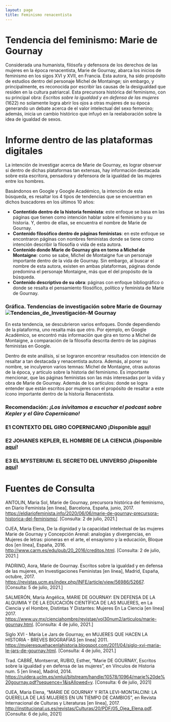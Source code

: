 ```yaml
---
layout: page
title: Feminismo renacentista
---
```


# Tendencia del feminismo: Marie de Gournay
Considerada una humanista, filósofa y defensora de los derechos de las mujeres en la época renacentista, Marie de Gournay, abarca los inicios de feminismo en los sigos XVI y XVII, en Francia. Esta autora, ha sido propósito de estudios dentro del personaje Michel de Montainge; sin embargo, y principalmente, es reconocida por escribir las causas de la desigualdad que residen en la cultura patriarcal.
Esta precursora histórica del feminismo, con su principal obra: *Escritos sobre la igualdad y en defensa de las mujeres* (1622) no solamente logra abrir los ojos a otras mujeres de su época generando un debate acerca de el valor intelectual del sexo femenino; además, inicia un cambio histórico que infuyó en la reelaboración sobre la idea de igualdad de sexos.

# Informe dentro de las plataformas digitales
La intención de investigar acerca de Marie de Gournay, es lograr observar si dentro de dichas plataformas tan extensas, hay información destacada sobre esta escritora, pensadora y defensora de la igualdad de las mujeres entre los hombres. 

Basándonos en Google y Google Académico, la intención de esta búsqueda, es resaltar los 4 tipos de tendencias que se encuentran en dichos buscadores en los últimos 10 años:

* **Contentido dentro de la historia feminista**: este enfoque se basa en las páginas que tienen como intención hablar sobre el feminismo y su historia. Y, dentro de ellas, se encuentra el nombre de Marie de Gournay.
* **Contenido filosófico dentro de páginas feministas**: en este enfoque se encontraron páginas con nombres feministas donde se tiene como intención describir la filosofía o vida de esta autora.
* **Contenido  donde Marie de Gournay gira en torno a Michel de Montaigne**: como se sabe, Michel de Montaigne fue un personaje importante dentro de la vida de Gournay. Sin embargo, al buscar el nombre de esta autora, existen en ambas plataformas, páginas donde predomina el personaje Montaigne, más que el del propósito de la búsqueda. 
* **Contenido descriptivo de su obra**: páginas con enfoque bibliográfico o donde se resalta el pensamiento filosófico, político y feminista de Marie de Gournay.

### Gráfica. Tendencias de investigación sobre Marie de Gournay![Tendencias_de_Investigación-M Gournay](https://user-images.githubusercontent.com/86990373/124838155-e2782d00-df4b-11eb-95b0-861cc4261a12.png)

En esta tendencia, se descubrieron varios enfoques. Donde dependiendo de la plataforma, uno resalta más que otro. Por ejemplo, en Google Académico, se encontró más información que gira en torno a Michel de Montaigne, a comparación de la filosofía descrita dentro de las páginas feministas en Google. 

Dentro de este análisis, sí se lograron encontrar resultados con intención de resaltar a tan destacada y renacentista autora. Además, al poner su nombre, se inculyeron varios temnas: Michel de Montaigne, otras autoras de la época, y artículo sobre la historia del feminismo. Es importante mencionar, que las páginas feministas son las más interesadas por la vida y obra de Marie de Gournay. Además de los artículos: donde se logra entender que están escritos por mujeres con el propósito de resaltar a este ícono importante dentro de la historia Renacentista.

### Recomendación: *¡Los inivitamos a escuchar el podcast sobre Kepler y el Giro Copernicano!* 

### **E1 CONTEXTO DEL GIRO COPERNICANO** ¡Disponible [aquí](https://drive.google.com/drive/folders/1utIvYdQn2RpN9X9NJngWeFE605Y0k2y5)!

### **E2 JOHANES KEPLER, EL HOMBRE DE LA CIENCIA** ¡Disponible [aquí](https://drive.google.com/drive/folders/1utIvYdQn2RpN9X9NJngWeFE605Y0k2y5)!

### **E3 EL MYSTERIUM: EL SECRETO DEL UNIVERSO** ¡Disponible [aquí](https://drive.google.com/drive/folders/1utIvYdQn2RpN9X9NJngWeFE605Y0k2y5)!

# Fuentes de Consulta
ANTOLIN, Maria Sol, Marie de Gournay, precursora histórica del feminismo, en Diario Feminista [en línea], Barcelona, España, junio, 2017. <https://eldiariofeminista.info/2020/06/06/marie-de-gournay-precursora-historica-del-feminismo/>.  [Consulta: 2 de julio, 2021.]

OJEA, Maria Elena, De la dignidad y la capacidad intelectual de las mujeres Marie de Gournay y Concepción Arenal: analogías y divergencias, en Mujeres de letras: pioneras en el arte, el ensayismo y la educación, Bloque dos [en línea], España, 2016. <http://www.carm.es/edu/pub/20_2016/creditos.html>.   [Consulta: 2 de julio, 2021.]

PADRINO, Aora, Marie de Gournay. Escritos sobre la igualdad y en defensa de las mujeres, en Investigaciones Feministas [en línea], Madrid, España, octubre, 2017. <https://revistas.ucm.es/index.php/INFE/article/view/56986/52667>. [Consulta: 5 de julio, 2021.]

SALMERÓN, María Angélica, MARIE DE GOURNAY: EN DEFENSA DE LA ALQUIMIA Y DE LA EDUCACIÓN CIENTÍFICA DE LAS MUJERES, en La Ciencia y el Hombre, Distintas Y Distantes: Mujeres En La Ciencia  [en línea] 2017. <https://www.uv.mx/cienciahombre/revistae/vol30num2/articulos/marie-gournay.html>. [Consulta: 4 de julio, 2021.]

Siglo XVI - María Le Jars de Gournay, en MUJERES QUE HACEN LA HISTORIA - BREVES BIOGRAFÍAS [en línea] 2011. <https://mujeresquehacenlahistoria.blogspot.com/2011/04/siglo-xvi-maria-le-jars-de-gournay.html>. [Consulta: 4 de julio, 2021.]

Trad. CABRÉ, Montserrat, RUBIO, Esther,  “Marie DE GOURNAY, Escritos sobre la igualdad y en defensa de las mujeres”, en Vínculos de Historia num. 5 [en línea], Madrid, 2014. <https://ruidera.uclm.es/xmlui/bitstream/handle/10578/10964/marie%20de%20gournay.pdf?sequence=1&isAllowed=y>.  [Consulta: 6 de julio, 2021]

OJEA, Maria Elena, “MARIE DE GOURNAY Y RITA LEVI-MONTALCINI: LA QUERELLA DE LAS MUJERES EN UN TIEMPO DE CAMBIOS”, en Revista Internacional de Culturas y Literaturas [en línea], 2017. <http://institucional.us.es/revistas/Culturas/20/PDF/05_Ojea_Elena.pdf>. [Consulta: 6 de julio, 2021]

